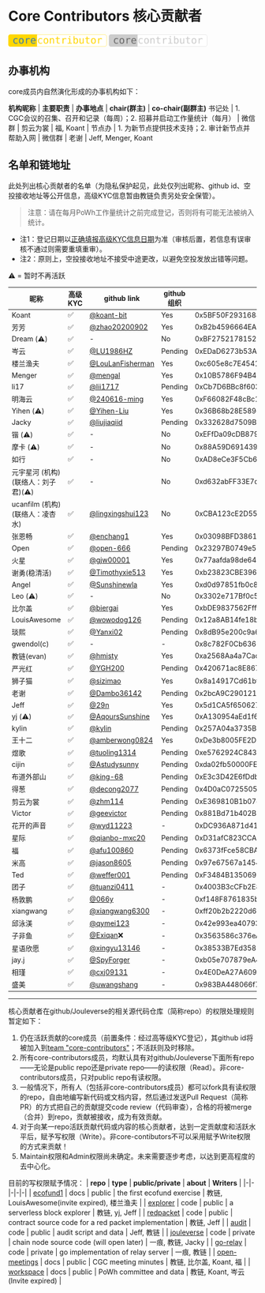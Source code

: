 # Core Contributors 核心贡献者

<img width="200px" src="core-contributor.svg" alt="core"> <img width="200px" src="core-contributor-inactive.svg" alt="core">

## 办事机构

core成员内自然演化形成的办事机构如下：

**机构昵称** | **主要职责** | **办事地点** | **chair(群主)** | **co-chair(副群主)**
书记处 | 1. CGC会议的召集、召开和记录（每周）；2. 招募并启动工作量统计（每月） | 微信群 | 剪云为裳 | 福, Koant |
节点办 | 1. 为新节点提供技术支持；2. 审计新节点并帮助入网 | 微信群 | 老谢 | Jeff, Menger, Koant

## 名单和链地址

此处列出核心贡献者的名单（为隐私保护起见，此处仅列出昵称、github id、空投接收地址等公开信息，高级KYC信息暂由教链负责另处安全保管）。

> 注意：请在每月PoWh工作量统计之前完成登记，否则将有可能无法被纳入统计。

* 注1：登记日期以[正确填报高级KYC信息日期](https://docs.qq.com/form/page/DTHBITWl4dGdRQlVo)为准（审核后置，若信息有误审核不通过则需要重填重审）。
* 注2：原则上，空投接收地址不接受中途更改，以避免空投发放出错等问题。

⚠️ = 暂时不再活跃

**昵称** | **高级KYC** | **github link** |  **github组织** | **空投接收地址** | **JNS域名** | **登记日期**
-|-|-|-|-|-|-
Koant | ✅ | [@koant-bit](https://github.com/koant-bit) | Yes | 0x5BF50F2931688F886F46f88D5CEEDE530bB92076 | bit.j | 2022/10/1 | 
芳芳 | ✅ | [@zhao20200902](https://github.com/zhao20200902) | Yes | 0xB2b4596664EA23cC4a871887b9A5CCE16FE8FD1e | fang.j | 2022/10/1
Dream (⚠️) | ✅ | - | No | 0xBF2752178152c9909C6E0Ac5538f771d7b1f2BAA | beta.j | 2022/10/1
岑云 | ✅ | [@LU1986HZ](https://github.com/LU1986HZ) | Pending | 0xEDaD6273b53A38f827407A43AfFf71B1F8dd3a22 | 1024.j | 2022/10/1
楼兰渔夫 | ✅ | [@LouLanFisherman](https://github.com/LouLanFisherman) | Yes | 0xc605e8c7E45410e598F835BE5E3e27a3Ed9c39Dd | china.j | 2022/10/1
Menger | ✅ | [@mengal](https://github.com/mengal) | Yes | 0x10B5786F94B46eACaDdB093C555FFf4bA567951f | menger.j | 2023/2/1
li17 | ✅ | [@lii1717](https://github.com/lii1717) | Pending | 0xCb7D6BBc8f6033b7acedB3F196535C5BB8A2623C | li17.j | 2023/2/1
明海云 | ✅ | [@240616-ming](https://github.com/240616-ming) | Yes | 0xF66082F48cBc11ac83Cdde11644f4Db2f363205a | 123.j | 2022/10/1
Yihen (⚠️) | ✅ | [@Yihen-Liu](https://github.com/Yihen-Liu) | Yes | 0x36B68b28E589e5eB41A6f22938054EA4bD82423D | seed.j | 2022/10/1
Jacky | ✅ | [@liujiaqiid](https://github.com/liujiaqiid) | Pending | 0x332628d7509B6eDfB8A90918a9664De56675e9Cf | - | 2022/10/1
锴 (⚠️) | ✅ | - | No | 0xEFfDa09cDB8794fFC998252b33e40F0C8ed094dB | 0xjustry.j | 2023/2/1
摩卡 (⚠️) | ✅ | - | No | 0x88A59D6914398FAEEAE2Fb9B50351f9373dEe1D6 | j.j | 2022/10/1
如行 | ✅ | - | No | 0xAD8eCe3F5Cb68CD9124e6B124B9985B41E7AdAf7 | hao.j | 2023/7/26
元宇星河 (机构) (联络人：刘子君)(⚠️) | ✅ | - | No | 0xd632abFF33E7dfcE2191713179eA63Be124EA0bb | yuanyuxinghe.j | 2023/7/26
ucanfilm (机构) (联络人：凌杏水) | ✅ | [@lingxingshui123](https://github.com/lingxingshui123) | No | 0xCBA123cE2D55fCBe5bdA1Fb1003D7192115023C5 | -- | 2023/7/26
张恩畅 | ✅ | [@enchang1](https://github.com/enchang1) | Yes | 0x03098BFD3861d998f14c62659B9bb2E4ecd89CE6 | dashu.j | 2023/7/26
Open | ✅ | [@open-666](https://github.com/open-666) | Pending | 0x23297B0749e51283d2424f8b4Fe1d472514B656a | 666.j | 2023/7/26
火星 | ✅ | [@gjw00001](https://github.com/gjw00001) | Yes | 0x77aafda98de6485419b3bc367216e6abb220efdc | mars.j | 2023/7/26
谢勇(稳清活) | ✅ | [@Timothyxie513](https://github.com/Timothyxie513) | Yes | 0xb23823CBE3962aed787fAfbc2a5B907c0F4d1489 | dao.j | 2023/7/30
Angel | ✅ | [@Sunshinewla](https://github.com/Sunshinewla) | Yes | 0xd0d97851fb0c8B69edcAbe58857D7514bF490f79 | angel.j | 2023/8/9
Leo (⚠️) | ✅ | - | No | 0x3302e717Bf0c589b55B3066CD02d2EeadfFE11E3 | -- | 2023/8/29
比尔盖 | ✅ | [@biergai](https://github.com/biergai) | Yes | 0xbDE9837562Ffff60aDE0f075ef0f2d71aA09Fa88 | link.j | 2023/10/13
LouisAwesome | ✅ | [@wowodog126](https://github.com/wowodog126) | Pending | 0x12a8AB14fe18b464f2286470a85223efcec52ad9 | catdog.j |2024/1/20
琰熙 | ✅ | [@Yanxi02](https://github.com/Yanxi02) | Pending | 0x8dB95e200c9a667Dc541C98f755CB5606d56F53c | aibao.j | 2024/1/21 | 
gwendol(c) | ✅ | - | - | 0x8c782F0Cb636587Cf05CeD8f77Fa6a28C67c4CA9 | gwendol.j | 2024/1/23
教链(evan) | ✅ | [@hmisty](https://github.com/hmisty) |  Yes | 0xa2568Aa4a7Caca2E5E1B541C7Bfa048A43b2F9eB | evan.j | 2022/10/1
严光红 | ✅ | [@YGH200](https://github.com/240616-ming) | Pending | 0x420671ac8E8674b1032aE6e7ee7E0325E139FfA3 | ygh.j | 2024/1/30
狮子猫 | ✅ | [@sizimao](https://github.com/sizimao) | Yes | 0x8a14917Cd61bf71eae8E33e1E620c40471B62422 | sizimao.j | 2024/1/30 | 
老谢 | ✅ | [@Dambo36142](https://github.com/Dambo36142) | Pending | 0x2bcA9C2901213448Fc6Fe17fadD2E72714150AdC | dambo.j | 2024/1/30
Jeff | ✅ | [@29n](https://github.com/29n) | Yes | 0x5d1CA5f6506272A81BEdB830a47981ad73eE21BB | 1688.j | 2024/1/31
yj (⚠️) | ✅ | [@AqoursSunshine](https://github.com/AqoursSunshine) | Yes | 0xA130954aEd1f6aF433844A1F41A871f96B1f1B2D | being.j | 2024/2/2
kylin | ✅ | [@kylin](https://github.com/kylin) | Pending | 0x257A04a3735BAa01f51627B01Fe2f879eb71BC42 | 22222.j | 2024/2/4
王十二 | ✅ | [@amberwong0824](https://github.com/amberwong0824) | Yes | 0xDe3b8005FE2D6Cca42827d1791dE2038a876EcA1 | wallet.j | 2024/2/4
煜歌 | ✅ | [@tuoling1314](https://github.com/tuoling1314) | Pending | 0xe5762924C843269E6E3F39F621D6e7127f95eEA2 | sos.j | 2024/2/5
cijin | ✅ | [@Astudysunny](https://github.com/Astudysunny) | Pending | 0xda02fb50000FE64C2ca5374E7b515611A5DBeC9d | news.j | 2024/2/7
布道外部山 | ✅ | [@king-68](https://github.com/king-68) | Pending | 0xE3c3D42E6fDdb3aA42bE76b793F5cD0d747c7286 | firesea.j | 2024/2/18
得葱 | ✅ | [@decong2077](https://github.com/decong2077) | Pending | 0x4D0aC0725505Ac773AF111c6031D4B72dC8BF47e | dell.j | 2024/2/18
剪云为裳 | ✅ | [@zhm114](https://github.com/zhm114) | Pending | 0xE369810B1b07d0b82F702667429c3842905C14FF | lilei855x.j | 2024/3/2
Victor | ✅ | [@geevictor](https://github.com/geevictor) | Pending | 0x881Bd71b402B1735550e2941a29Fc6D9Fe4a07F3 | lulu.j | 2024/3/3
花开的声音 | ✅ | [@wyd11223](https://github.com/wyd11223) | - | 0xDC936A871d411Ffa2122A585EAC678055cb8b954 | g.j | 2024/3/9
星际 | ✅ | [@qianbo-mxc20](https://github.com/qianbo-mxc20) | Pending | 0xD31afC823CCAdb16599A4BaeF6fd5898c738A785 | xingji.j | 2024/3/12
福 | ✅ | [@afu100860](https://github.com/afu100860) | Pending | 0x6373fFce58CBAa7Ed1f3d1721965A86b97a25B82 | as.j | 2024/3/14
米高 | ✅ | [@jason8605](https://github.com/jason8605) | Pending | 0x97e67567a1454fcec8a7e95c970a8670da0233f3 | vibe.j | 2024/3/14
Ted | ✅ | [@weffer001](https://github.com/weffer001) | Pending | 0xF3484B135069D0e0519c7A9763a2d2e9FF85f39c | focus.j | 2024/3/21
团子 | ✅ | [@tuanzi0411](https://github.com/tuanzi0411) | - | 0x4003B3cCFb2E80B9ce8924d4e792557D6c727418 | wang0411.j | 2024/3/24
杨敦鹏 | ✅ | [@066y](https://github.com/066y) | - | 0xf148F8761835be4876751b1415e738953dd7dB70 | yang066.j | 2024/3/26
xiangwang | ✅ | [@xiangwang6300](https://github.com/xiangwang6300) | - | 0xff20b2b2220d620ee8efa62f91ad9f0d6edf34b6 | wangxiang6300.j | 2024/3/29
邱泳渼 | ✅ | [@qymei123](https://github.com/qymei123) | - | 0x42e993ea40793434c617e0dee83021137d2fcf8d | miumiu.j | 2024/3/31
子非鱼 | ✅ | [@Exiqan](https://github.com/Exiqan)❌ | - | 0x3563586c376eA25cCA7aD86C73F1E4F6143a748a | cx.j | 2024/3/31
星语欣愿 | ✅ | [@xingyu13146](https://github.com/xingyu13146) | - | 0x38533B7Ed35859f3b48705AF2B5DF8DeD9AB6f25 | ryo3388.j | 2024/3/31
jay.j | ✅ | [@SpyForger](https://github.com/SpyForger) | - | 0xb05e707879eA4ecD09392A7c78C05aA76f4c86E3 | jay.j | 2024/4/19
相瑾 | ✅ | [@cxj09131](https://github.com/cxj09131) | - | 0x4E0DeA27A60937f7370A6d548E6aC48Ad50aFbD1 | cxj66.j | 2024/5/20
盛美 | ✅ | [@uwangshang](https://github.com/uwangshang) | - | 0x983BA448066f7d055224a9641aD48698E3593265 | --- | 2024/6/23

---

核心贡献者在github/Jouleverse的相关源代码仓库（简称repo）的权限处理规则暂定如下：
1. 仍在活跃贡献的core成员（前置条件：经过高等级KYC登记），其github id将被加入到[team "core-contributors"](https://github.com/orgs/Jouleverse/teams/core-contributors/members)；不活跃则及时移除。
2. 所有core-contributors成员，均默认具有对github/Jouleverse下面所有repo——无论是public repo还是private repo——的读权限（Read）。非core-contributors成员，只对public repo有读权限。
3. 一般情况下，所有人（包括非core-contributors成员）都可以fork具有读权限的repo，自由地编写新代码或文档内容，然后通过发送Pull Request（简称PR）的方式把自己的贡献提交code review（代码审查），合格的将被merge（合并）到repo，贡献被接收，成为有效贡献。
4. 对于向某一repo活跃贡献代码或内容的核心贡献者，达到一定贡献度和活跃水平后，赋予写权限（Write）。非core-contibutors不可以采用赋予Write权限的方式来贡献！
5. Maintain权限和Admin权限尚未确定。未来需要逐步考虑，以达到更高程度的去中心化。

目前的写权限赋予情况：
| **repo** | **type** | **public/private** | **about** | **Writers** |
|-|-|-|-|-|
| [ecofund1](https://github.com/Jouleverse/ecofund1) | docs | public | the first ecofund exercise | 教链, LouisAwesome(invite expired), 楼兰渔夫 |
| [explorer](https://github.com/Jouleverse/explorer) | code | public | a serverless block explorer | 教链, yj, Jeff |
| [redpacket](https://github.com/Jouleverse/redpacket) | code | public | contract source code for a red packet implementation | 教链, Jeff |
| [audit](https://github.com/Jouleverse/audit) | code | public | audit script and data | Jeff, 教链 |
| [jouleverse](https://github.com/Jouleverse/jouleverse) | code | private | chain node source code (will open later) | 一痕, 教链, Jacky |
| [go-relay](https://github.com/Jouleverse/go-relay) | code | private | go implementation of relay server | 一痕, 教链 |
| [open-meetings](https://github.com/Jouleverse/open-meetings) | docs | public | CGC meeting minutes | 教链, 比尔盖, Koant, 福 |
| [workspace](https://github.com/Jouleverse/workspace) | docs | public | PoWh committee and data | 教链, Koant, 岑云(Invite expired) |
